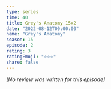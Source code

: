 ```yaml
---
type: series
time: 40
title: Grey's Anatomy 15x2
date: "2022-08-12T00:00:00"
name: "Grey's Anatomy"
season: 15
episode: 2
rating: 3
ratingEmoji: "⭐️⭐️⭐️"
share: false
---
```


_[No review was written for this episode]_
